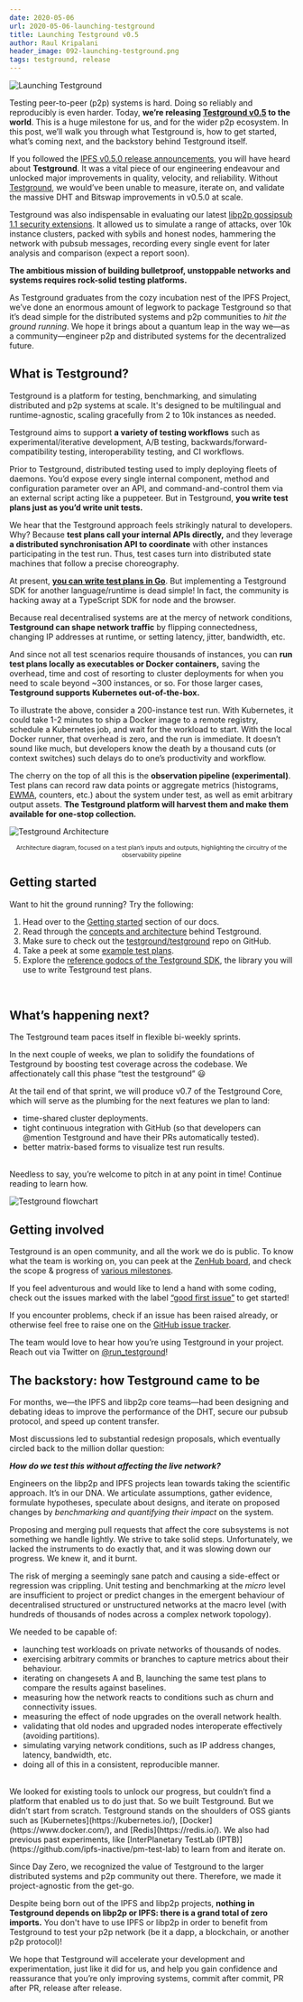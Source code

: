 ```yaml
---
date: 2020-05-06
url: 2020-05-06-launching-testground
title: Launching Testground v0.5
author: Raul Kripalani
header_image: 092-launching-testground.png
tags: testground, release
---
```

![Launching Testground](/header_images/092-launching-testground.png)


Testing peer-to-peer (p2p) systems is hard. Doing so reliably and reproducibly is even harder. Today, **we’re releasing [Testground v0.5](https://github.com/testground/testground/releases/tag/v0.5.0) to the world**. This is a huge milestone for us, and for the wider p2p ecosystem. In this post, we’ll walk you through what Testground is, how to get started, what’s coming next, and the backstory behind Testground itself.

If you followed the [IPFS v0.5.0 release announcements](https://blog.ipfs.io/2020-04-28-go-ipfs-0-5-0/), you will have heard about **Testground**. It was a vital piece of our engineering endeavour and unlocked major improvements in quality, velocity, and reliability. Without [Testground](https://docs.testground.ai/), we would’ve been unable to measure, iterate on, and validate the massive DHT and Bitswap improvements in v0.5.0 at scale.

Testground was also indispensable in evaluating our latest [libp2p gossipsub 1.1 security extensions](https://github.com/libp2p/specs/blob/master/pubsub/gossipsub/gossipsub-v1.1.md). It allowed us to simulate a range of attacks, over 10k instance clusters, packed with sybils and honest nodes, hammering the network with pubsub messages, recording every single event for later analysis and comparison (expect a report soon). 

**The ambitious mission of building bulletproof, unstoppable networks and systems requires rock-solid testing platforms.**

As Testground graduates from the cozy incubation nest of the IPFS Project, we’ve done an enormous amount of legwork to package Testground so that it’s dead simple for the distributed systems and p2p communities to *hit the ground running*. We hope it brings about a quantum leap in the way we—as a community—engineer p2p and distributed systems for the decentralized future. 

## What is Testground?

Testground is a platform for testing, benchmarking, and simulating distributed and p2p systems at scale. It's designed to be multilingual and runtime-agnostic, scaling gracefully from 2 to 10k instances as needed.

<script src="https://asciinema.org/a/wOeDmrj9HwA4ZYb9fIR6f4dxN.js" id="asciicast-wOeDmrj9HwA4ZYb9fIR6f4dxN" async></script>

Testground aims to support **a variety of testing workflows** such as experimental/iterative development, A/B testing, backwards/forward-compatibility testing, interoperability testing, and CI workflows. 

Prior to Testground, distributed testing used to imply deploying fleets of daemons. You’d expose every single internal component, method and configuration parameter over an API, and command-and-control them via an external script acting like a puppeteer. But in Testground, **you write test plans just as you’d write unit tests.**

We hear that the Testground approach feels strikingly natural to developers. Why? Because **test plans call your internal APIs directly,** and they leverage **a distributed synchronisation API to coordinate** with other instances participating in the test run. Thus, test cases turn into distributed state machines that follow a precise choreography.

At present, [**you can write test plans in Go**](https://github.com/testground/sdk-go). But implementing a Testground SDK for another language/runtime is dead simple! In fact, the community is hacking away at a TypeScript SDK for node and the browser.

Because real decentralised systems are at the mercy of network conditions, **Testground can shape network traffic** by flipping connectedness, changing IP addresses at runtime, or setting latency, jitter, bandwidth, etc.

And since not all test scenarios require thousands of instances, you can **run test plans locally as executables or Docker containers,** saving the overhead, time and cost of resorting to cluster deployments for when you need to scale beyond ~300 instances, or so. For those larger cases, **Testground supports Kubernetes out-of-the-box.** 

To illustrate the above, consider a 200-instance test run. With Kubernetes, it could take 1-2 minutes to ship a Docker image to a remote registry, schedule a Kubernetes job, and wait for the workload to start. With the local Docker runner, that overhead is zero, and the run is immediate. It doesn’t sound like much, but developers know the death by a thousand cuts (or context switches) such delays do to one’s productivity and workflow.

The cherry on the top of all this is the **observation pipeline (experimental)**. Test plans can record raw data points or aggregate metrics (histograms, [EWMA](https://en.wikipedia.org/wiki/EWMA_chart), counters, etc.) about the system under test, as well as emit arbitrary output assets. **The Testground platform will harvest them and make them available for one-stop collection.**

![Testground Architecture](/092-launching-testground/launch_testground_architecture.png)

<p style="text-align:center;font-size:75%;"> Architecture diagram, focused on a test plan’s inputs and outputs, highlighting the circuitry of the observability pipeline</p>

## Getting started

Want to hit the ground running? Try the following:

1. Head over to the [Getting started](https://docs.testground.ai/getting-started) section of our docs.
2. Read through the [concepts and architecture](https://docs.testground.ai/concepts-and-architecture) behind Testground.
3. Make sure to check out the [testground/testground](https://github.com/testground/testground) repo on GitHub.
4. Take a peek at some [example test plans](https://github.com/testground/testground/tree/master/plans).
5. Explore the [reference godocs of the Testground SDK](https://pkg.go.dev/github.com/testground/sdk-go?tab=overview), the library you will use to write Testground test plans.

<br/>

## What’s happening next?

The Testground team paces itself in flexible bi-weekly sprints.

In the next couple of weeks, we plan to solidify the foundations of Testground by boosting test coverage across the codebase. We affectionately call this phase “test the testground” 😃

At the tail end of that sprint, we will produce v0.7 of the Testground Core, which will serve as the plumbing for the next features we plan to land:

* time-shared cluster deployments.
* tight continuous integration with GitHub (so that developers can @mention Testground and have their PRs automatically tested).
* better matrix-based forms to visualize test run results.

<br/>
Needless to say, you’re welcome to pitch in at any point in time! Continue reading to learn how.

![Testground flowchart](/092-launching-testground/launch_testground_flowchart.png)

## Getting involved

Testground is an open community, and all the work we do is public. To know what the team is working on, you can peek at the [ZenHub board](https://app.zenhub.com/workspaces/testground-agile-5e55a12c82aac7fef146176e/board), and check the scope & progress of [various milestones](https://github.com/testground/testground/milestones).

If you feel adventurous and would like to lend a hand with some coding, check out the issues marked with the label [“good first issue”](https://github.com/testground/testground/issues?q=is%3Aissue+is%3Aopen+sort%3Aupdated-desc+label%3A%22good+first+issue%22) to get started!

If you encounter problems, check if an issue has been raised already, or otherwise feel free to raise one on the [GitHub issue tracker](https://github.com/testground/testground/issues).

The team would love to hear how you’re using Testground in your project. Reach out via Twitter on [@run_testground](https://twitter.com/run_testground)!

## The backstory: how Testground came to be

For months, we—the IPFS and libp2p core teams—had been designing and debating ideas to improve the performance of the DHT, secure our pubsub protocol, and speed up content transfer.

Most discussions led to substantial redesign proposals, which eventually circled back to the million dollar question:

**_How do we test this without affecting the live network?_**

Engineers on the libp2p and IPFS projects lean towards taking the scientific approach. It’s in our DNA. We articulate assumptions, gather evidence, formulate hypotheses, speculate about designs, and iterate on proposed changes by *benchmarking and quantifying their impact* on the system.

Proposing and merging pull requests that affect the core subsystems is not something we handle lightly. We strive to take solid steps. Unfortunately, we lacked the instruments to do exactly that, and it was slowing down our progress. We knew it, and it burnt.

The risk of merging a seemingly sane patch and causing a side-effect or regression was crippling. Unit testing and benchmarking at the *micro* level are insufficient to project or predict changes in the emergent behaviour of decentralised structured or unstructured networks at the macro level (with hundreds of thousands of nodes across a complex network topology).

We needed to be capable of:

* launching test workloads on private networks of thousands of nodes.
* exercising arbitrary commits or branches to capture metrics about their behaviour.
* iterating on changesets A and B, launching the same test plans to compare the results against baselines.
* measuring how the network reacts to conditions such as churn and connectivity issues.
* measuring the effect of node upgrades on the overall network health.
* validating that old nodes and upgraded nodes interoperate effectively (avoiding partitions).
* simulating varying network conditions, such as IP address changes, latency, bandwidth, etc.
* doing all of this in a consistent, reproducible manner.

</br>
We looked for existing tools to unlock our progress, but couldn’t find a platform that enabled us to do just that. So we built Testground. But we didn’t start from scratch. Testground stands on the shoulders of OSS giants such as [Kubernetes](https://kubernetes.io/), [Docker](https://www.docker.com/), and [Redis](https://redis.io/). We also had previous past experiments, like [InterPlanetary TestLab (IPTB)](https://github.com/ipfs-inactive/pm-test-lab) to learn from and iterate on. 

Since Day Zero, we recognized the value of Testground to the larger distributed systems and p2p community out there. Therefore, we made it project-agnostic from the get-go. 

Despite being born out of the IPFS and libp2p projects, **nothing in Testground depends on libp2p or IPFS: there is a grand total of zero imports.** You don't have to use IPFS or libp2p in order to benefit from Testground to test your p2p network (be it a dapp, a blockchain, or another p2p protocol)!

We hope that Testground will accelerate your development and experimentation, just like it did for us, and help you gain confidence and reassurance that you’re only improving systems, commit after commit, PR after PR, release after release.

